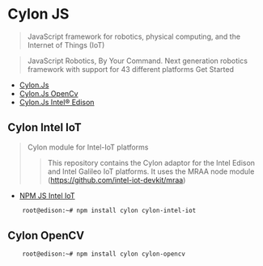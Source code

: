 Cylon JS
==

> JavaScript framework for robotics, physical computing, and the Internet of Things (IoT)

> JavaScript Robotics, By Your Command. Next generation robotics framework with support for 43 different platforms Get Started

- [Cylon.Js](https://cylonjs.com/)
- [Cylon.Js OpenCv](https://npm.taobao.org/package/cylon-opencv)
- [Cylon.Js Intel® Edison](http://cylonjs.com/documentation/platforms/edison/)


## Cylon Intel IoT

> Cylon module for Intel-IoT platforms
> > This repository contains the Cylon adaptor for the Intel Edison and Intel Galileo IoT platforms. It uses the MRAA node module (https://github.com/intel-iot-devkit/mraa)

- [NPM JS Intel IoT](https://www.npmjs.com/package/cylon-intel-iot)

```sh
    root@edison:~# npm install cylon cylon-intel-iot
```

## Cylon OpenCV

```sh
    root@edison:~# npm install cylon cylon-opencv
```